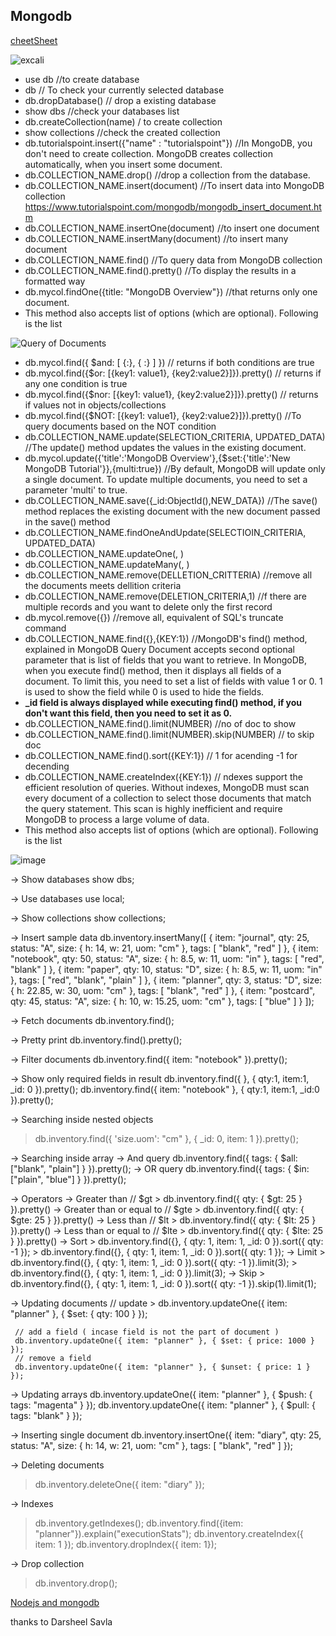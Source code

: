 ## Mongodb

[cheetSheet](https://www.mongodb.com/developer/quickstart/cheat-sheet/)

![excali](https://user-images.githubusercontent.com/63317955/125098955-25293900-e0f5-11eb-970d-62d7ca54ddb7.png)

- use db //to create database
- db // To check your currently selected database
- db.dropDatabase()  // drop a existing database
- show dbs //check your databases list
- db.createCollection(name) / to create collection
- show collections //check the created collection
- db.tutorialspoint.insert({"name" : "tutorialspoint"}) //In MongoDB, you don't need to create collection. MongoDB creates collection automatically, when you insert some document.
- db.COLLECTION_NAME.drop()  //drop a collection from the database.
- db.COLLECTION_NAME.insert(document) //To insert data into MongoDB collection  https://www.tutorialspoint.com/mongodb/mongodb_insert_document.htm
- db.COLLECTION_NAME.insertOne(document) //to insert one document
- db.COLLECTION_NAME.insertMany(document) //to insert many document
- db.COLLECTION_NAME.find()  //To query data from MongoDB collection
- db.COLLECTION_NAME.find().pretty()  //To display the results in a formatted way
- db.mycol.findOne({title: "MongoDB Overview"}) //that returns only one document.  
- This method also accepts list of options (which are optional). Following is the list
  
![Query of Documents](https://user-images.githubusercontent.com/63317955/123526246-22414800-d6f4-11eb-9c74-0e1737f3605b.png)
	

-   db.mycol.find({ $and: [ {<key1>:<value1>}, { <key2>:<value2>} ] }) // returns if both conditions are true
-   db.mycol.find({$or: [{key1: value1}, {key2:value2}]}).pretty() // returns if any one condition is true
-   db.mycol.find({$nor: [{key1: value1}, {key2:value2}]}).pretty() // returns if values not in objects/collections
-   db.mycol.find({$NOT: [{key1: value1}, {key2:value2}]}).pretty() //To query documents based on the NOT condition
-   db.COLLECTION_NAME.update(SELECTION_CRITERIA, UPDATED_DATA) //The update() method updates the values in the existing document.
-   db.mycol.update({'title':'MongoDB Overview'},{$set:{'title':'New MongoDB Tutorial'}},{multi:true}) //By default, MongoDB will update only a single document. To update multiple documents, you need to set a parameter 'multi' to true.
-   db.COLLECTION_NAME.save({\_id:ObjectId(),NEW_DATA}) //The save() method replaces the existing document with the new document passed in the save() method
-   db.COLLECTION_NAME.findOneAndUpdate(SELECTIOIN_CRITERIA, UPDATED_DATA)
-   db.COLLECTION_NAME.updateOne(<filter>, <update>)
-   db.COLLECTION_NAME.updateMany(<filter>, <update>)
-   db.COLLECTION_NAME.remove(DELLETION_CRITTERIA) //remove all the documents meets dellition criteria
-   db.COLLECTION_NAME.remove(DELETION_CRITERIA,1) //f there are multiple records and you want to delete only the first record
-   db.mycol.remove({}) //remove all, equivalent of SQL's truncate command
-   db.COLLECTION_NAME.find({},{KEY:1}) //MongoDB's find() method, explained in MongoDB Query Document accepts second optional parameter that is list of fields that you want to retrieve. In MongoDB, when you execute find() method, then it displays all fields of a document. To limit this, you need to set a list of fields with value 1 or 0. 1 is used to show the field while 0 is used to hide the fields.
-   **\_id field is always displayed while executing find() method, if you don't want this field, then you need to set it as 0.**
-   db.COLLECTION_NAME.find().limit(NUMBER) //no of doc to show
-   db.COLLECTION_NAME.find().limit(NUMBER).skip(NUMBER) // to skip doc
-   db.COLLECTION_NAME.find().sort({KEY:1}) // 1 for acending -1 for decending
-   db.COLLECTION_NAME.createIndex({KEY:1}) // ndexes support the efficient resolution of queries. Without indexes, MongoDB must scan every document of a collection to select those documents that match the query statement. This scan is highly inefficient and require MongoDB to process a large volume of data.
- This method also accepts list of options (which are optional). Following is the list 

		
![image](https://user-images.githubusercontent.com/63317955/123527436-2c1b7900-d6fd-11eb-8dcd-9a6e72acc12a.png)
		
 
 -> Show databases
 show dbs;
 
 -> Use databases
 use local;
 
 -> Show collections
 show collections;
 
 -> Insert sample data
 db.inventory.insertMany([
     { item: "journal", qty: 25, status: "A", size: { h: 14, w: 21, uom: "cm" }, tags: [ "blank", "red" ] },
     { item: "notebook", qty: 50, status: "A", size: { h: 8.5, w: 11, uom: "in" }, tags: [ "red", "blank" ] },
     { item: "paper", qty: 10, status: "D", size: { h: 8.5, w: 11, uom: "in" }, tags: [ "red", "blank", "plain" ] },
     { item: "planner", qty: 3, status: "D", size: { h: 22.85, w: 30, uom: "cm" }, tags: [ "blank", "red" ] },
     { item: "postcard", qty: 45, status: "A", size: { h: 10, w: 15.25, uom: "cm" }, tags: [ "blue" ] }
 ]);
 
 -> Fetch documents
 db.inventory.find();
 
 -> Pretty print
 db.inventory.find().pretty();
 
 -> Filter documents
 db.inventory.find({ item: "notebook"  }).pretty();
 
 -> Show only required fields in result
 db.inventory.find({ }, { qty:1, item:1, _id: 0 }).pretty();
 db.inventory.find({ item: "notebook"  }, { qty:1, item:1, _id:0 }).pretty();
 
 -> Searching inside nested objects
 > db.inventory.find({ 'size.uom': "cm" }, { _id: 0, item: 1 }).pretty();
 
 -> Searching inside array
     -> And query
         db.inventory.find({ tags: { $all: ["blank", "plain"] } }).pretty();
     -> OR query
         db.inventory.find({ tags: { $in: ["plain", "blue"] } }).pretty();
 
 -> Operators 
    -> Greater than // $gt
         > db.inventory.find({ qty: { $gt: 25 }  }).pretty()
    -> Greater than or equal to // $gte
         > db.inventory.find({ qty: { $gte: 25 }  }).pretty()
    -> Less than // $lt
         > db.inventory.find({ qty: { $lt: 25 }  }).pretty()
    -> Less than or equal to // $lte
        > db.inventory.find({ qty: { $lte: 25 }  }).pretty()
    -> Sort
         > db.inventory.find({}, { qty: 1, item: 1, _id: 0 }).sort({ qty: -1 });
         > db.inventory.find({}, { qty: 1, item: 1, _id: 0 }).sort({ qty: 1 });
    -> Limit
         > db.inventory.find({}, { qty: 1, item: 1, _id: 0 }).sort({ qty: -1 }).limit(3);
         > db.inventory.find({}, { qty: 1, item: 1, _id: 0 }).limit(3);
    -> Skip
         > db.inventory.find({}, { qty: 1, item: 1, _id: 0 }).sort({ qty: -1 }).skip(1).limit(1);
 
 -> Updating documents
     // update 
     > db.inventory.updateOne({ item: "planner" }, { $set: { qty: 100 } });
 
     // add a field ( incase field is not the part of document )
     db.inventory.updateOne({ item: "planner" }, { $set: { price: 1000 } });
     // remove a field
     db.inventory.updateOne({ item: "planner" }, { $unset: { price: 1 } });
 
 -> Updating arrays
 db.inventory.updateOne({ item: "planner" }, { $push: { tags: "magenta" } });
 db.inventory.updateOne({ item: "planner" }, { $pull: { tags: "blank" } });
 
 -> Inserting single document
 db.inventory.insertOne({ item: "diary", qty: 25, status: "A", size: { h: 14, w: 21, uom: "cm" }, tags: [ "blank", "red" ] });
 
 -> Deleting documents
 > db.inventory.deleteOne({ item: "diary" });
 
 -> Indexes
 > db.inventory.getIndexes();
 > db.inventory.find({item: "planner"}).explain("executionStats");
 > db.inventory.createIndex({ item: 1 });
 > db.inventory.dropIndex({ item: 1});
 
 -> Drop collection
 > db.inventory.drop();


	
[Nodejs and mongodb](https://www.js-tutorials.com/nodejs-tutorial/crud-operations-using-nodejs-express-mongodb-mongoose/)
 

thanks to Darsheel Savla
	
